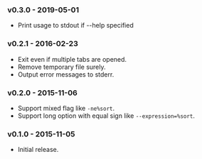 ### v0.3.0 - 2019-05-01

- Print usage to stdout if --help specified

### v0.2.1 - 2016-02-23

- Exit even if multiple tabs are opened.
- Remove temporary file surely.
- Output error messages to stderr.

### v0.2.0 - 2015-11-06

- Support mixed flag like `-ne%sort`.
- Support long option with equal sign like `--expression=%sort`.

### v0.1.0 - 2015-11-05

- Initial release.
